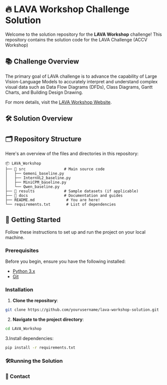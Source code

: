 # 🔥 LAVA Workshop Challenge Solution
Welcome to the solution repository for the **LAVA Workshop** challenge! This repository contains the solution code for the LAVA Challenge (ACCV Workshop)

## 📚 Challenge Overview
The primary goal of LAVA challenge is to advance the capability of Large Vision-Language Models to accurately interpret and understand complex visual data such as Data Flow Diagrams (DFDs), Class Diagrams, Gantt Charts, and Building Design Drawing.

For more details, visit the [LAVA Workshop Website](https://lava-workshop.github.io/).
## 🛠️ Solution Overview
## 🗂️ Repository Structure
Here's an overview of the files and directories in this repository:
```
📦 LAVA_Workshop
├── 📁 src                 # Main source code
│   ├── Gemeni_baseline.py
│   ├── InternVL2_baseline.py
│   ├── MiniCPM_baseline.py
│   └── Qwen_baseline.py           
├── 📁 results             # Sample datasets (if applicable)
├── 📁 docs                # Documentation and guides
├── README.md              # You are here!
└── requirements.txt       # List of dependencies
```
## 🚀 Getting Started
Follow these instructions to set up and run the project on your local machine.
### Prerequisites
Before you begin, ensure you have the following installed:
- [Python 3.x](https://www.python.org/downloads/)
- [Git](https://git-scm.com/)
### Installation
1. **Clone the repository**:
 ```bash
 git clone https://github.com/yourusername/lava-workshop-solution.git
```
2. **Navigate to the project directory**:
```bash
cd LAVA_Workshop
```
3.Install dependencies:
```bash
pip install -r requirements.txt
```

### 🛠️Running the Solution
### 📧 Contact
